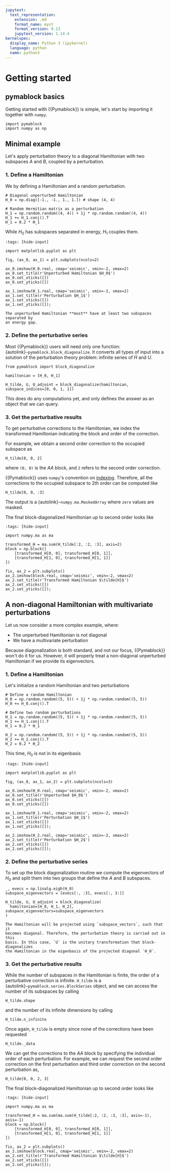 ```yaml
---
jupytext:
  text_representation:
    extension: .md
    format_name: myst
    format_version: 0.13
    jupytext_version: 1.14.4
kernelspec:
  display_name: Python 3 (ipykernel)
  language: python
  name: python3
---
```


# Getting started

## pymablock basics

Getting started with {{Pymablock}} is simple, let's start by importing it
together with `numpy`.

```{code-cell} ipython3
import pymablock
import numpy as np
```

## Minimal example

Let's apply perturbation theory to a diagonal Hamiltonian with two subspaces
$A$ and $B$, coupled by a perturbation.

### 1. Define a Hamiltonian

We by defining a Hamiltonian and a random perturbation.

```{code-cell} ipython3
# Diagonal unperturbed Hamiltonian
H_0 = np.diag([-1., -1., 1., 1.]) # shape (4, 4)

# Random Hermitian matrix as a perturbation
H_1 = np.random.random((4, 4)) + 1j * np.random.random((4, 4))
H_1 += H_1.conj().T
H_1 = 0.2 * H_1
```

While $H_0$ has subspaces separated in energy, $H_1$ couples them.

```{code-cell} ipython3
:tags: [hide-input]

import matplotlib.pyplot as plt

fig, (ax_0, ax_1) = plt.subplots(ncols=2)

ax_0.imshow(H_0.real, cmap='seismic', vmin=-2, vmax=2)
ax_0.set_title(r'Unperturbed Hamiltonian $H_0$')
ax_0.set_xticks([])
ax_0.set_yticks([])

ax_1.imshow(H_1.real, cmap='seismic', vmin=-2, vmax=2)
ax_1.set_title(r'Perturbation $H_1$')
ax_1.set_xticks([])
ax_1.set_yticks([]);
```

```{important}
The unperturbed Hamiltonian **must** have at least two subspaces separated by
an energy gap.
```

### 2. Define the perturbative series

Most {{Pymablock}} users will need only one function: {autolink}`~pymablock.block_diagonalize`.
It converts all types of input into a solution of the perturbation theory problem:
infinite series of $\tilde{H}$ and $U$.

```{code-cell} ipython3
from pymablock import block_diagonalize

hamiltonian = [H_0, H_1]

H_tilde, U, U_adjoint = block_diagonalize(hamiltonian, subspace_indices=[0, 0, 1, 1])
```

This does do any computations yet, and only defines the answer as an object
that we can query.

### 3. Get the perturbative results

To get perturbative corrections to the Hamiltonian, we index the transformed
Hamiltonian indicating the block and order of the correction.

For example, we obtain a second order correction to the occupied subspace as

```{code-cell} ipython3
H_tilde[0, 0, 2]
```

where `(0, 0)` is the $AA$ block, and `2` refers to the second order
correction.

{{Pymablock}} uses `numpy`'s convention on
[indexing](https://numpy.org/devdocs/user/basics.indexing.html).
Therefore, all the corrections to the occupied subspace to 2th order can be
computed like

```{code-cell} ipython3
H_tilde[0, 0, :3]
```

The output is a {autolink}`~numpy.ma.MaskedArray` where `zero` values are masked.

The final block-diagonalized Hamiltonian up to second order looks like

```{code-cell} ipython3
:tags: [hide-input]

import numpy.ma as ma

transformed_H = ma.sum(H_tilde[:2, :2, :3], axis=2)
block = np.block([
    [transformed_H[0, 0], transformed_H[0, 1]],
    [transformed_H[1, 0], transformed_H[1, 1]]
])

fix, ax_2 = plt.subplots()
ax_2.imshow(block.real, cmap='seismic', vmin=-2, vmax=2)
ax_2.set_title(r'Transformed Hamiltonian $\tilde{H}$')
ax_2.set_xticks([])
ax_2.set_yticks([]);
```

## A non-diagonal Hamiltonian with multivariate perturbations

Let us now consider a more complex example, where:
- The unperturbed Hamiltonian is not diagonal
- We have a multivariate perturbation

Because diagonalization is both standard, and not our focus, {{Pymablock}} won't do it for us.
However, it will properly treat a non-diagonal unperturbed Hamiltonian if we provide its eigenvectors.

### 1. Define a Hamiltonian
Let's initialize a random Hamiltonian and two perturbations

```{code-cell} ipython3
# Define a random Hamiltonian
H_0 = np.random.random((5, 5)) + 1j * np.random.random((5, 5))
H_0 += H_0.conj().T

# Define two random perturbations
H_1 = np.random.random((5, 5)) + 1j * np.random.random((5, 5))
H_1 += H_1.conj().T
H_1 = 0.2 * H_1

H_2 = np.random.random((5, 5)) + 1j * np.random.random((5, 5))
H_2 += H_2.conj().T
H_2 = 0.2 * H_2
```

This time, $H_0$ is not in its eigenbasis

```{code-cell} ipython3
:tags: [hide-input]

import matplotlib.pyplot as plt

fig, (ax_0, ax_1, ax_2) = plt.subplots(ncols=3)

ax_0.imshow(H_0.real, cmap='seismic', vmin=-2, vmax=2)
ax_0.set_title(r'Unperturbed $H_0$')
ax_0.set_xticks([])
ax_0.set_yticks([])

ax_1.imshow(H_1.real, cmap='seismic', vmin=-2, vmax=2)
ax_1.set_title(r'Perturbation $H_1$')
ax_1.set_xticks([])
ax_1.set_yticks([]);

ax_2.imshow(H_2.real, cmap='seismic', vmin=-2, vmax=2)
ax_2.set_title(r'Perturbation $H_2$')
ax_2.set_xticks([])
ax_2.set_yticks([]);
```

### 2. Define the perturbative series

To set up the block diagonalization routine we compute the eigenvectors of $H_0$
and split them into two groups that define the $A$ and $B$ subspaces.

```{code-cell} ipython3
_, evecs = np.linalg.eigh(H_0)
subspace_eigenvectors = [evecs[:, :3], evecs[:, 3:]]

H_tilde, U, U_adjoint = block_diagonalize(
  hamiltonian=[H_0, H_1, H_2], subspace_eigenvectors=subspace_eigenvectors
)
```

```{important}
The Hamiltonian will be projected using `subspace_vectors`, such that it
becomes diagonal. Therefore, the perturbation theory is carried out in this
basis. In this case, `U` is the unitary transformation that block-diagonalizes
the Hamiltonian in the eigenbasis of the projected diagonal `H_0`.
```

### 3. Get the perturbative results

While the number of subspaces in the Hamiltonian is finite, the order of a
perturbative correction is infinite. `H_tilde` is a
{autolink}`~pymablock.series.BlockSeries` object, and we can access the number of its
subspaces by calling

```{code-cell} ipython3
H_tilde.shape
```

and the number of its infinite dimensions by calling

```{code-cell} ipython3
H_tilde.n_infinite
```

Once again, `H_tilde` is empty since none of the corrections have been requested

```{code-cell} ipython3
H_tilde._data
```

We can get the corrections to the $AA$ block by specifying the individual
order of each perturbation. For example, we can request the second order
correction on the first perturbation and third order correction on the
second perturbation as,

```{code-cell} ipython3
H_tilde[0, 0, 2, 3]
```

The final block-diagonalized Hamiltonian up to second order looks like

```{code-cell} ipython3
:tags: [hide-input]

import numpy.ma as ma

transformed_H = ma.sum(ma.sum(H_tilde[:2, :2, :3, :3], axis=-1), axis=-1)
block = np.block([
    [transformed_H[0, 0], transformed_H[0, 1]],
    [transformed_H[1, 0], transformed_H[1, 1]]
])

fix, ax_2 = plt.subplots()
ax_2.imshow(block.real, cmap='seismic', vmin=-2, vmax=2)
ax_2.set_title(r'Transformed Hamiltonian $\tilde{H}$')
ax_2.set_xticks([])
ax_2.set_yticks([]);
```
